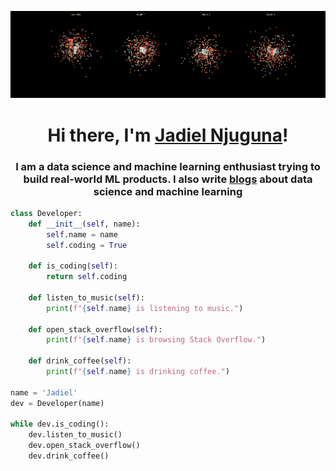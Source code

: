 ![GitHub Banner](https://github.com/Jadieljade/Jadieljade/blob/main/banner.gif)

<h1 align="center">Hi there, I'm <a href="https://github.com/Jadieljade">Jadiel Njuguna</a>!</h1>
<h3 align="center">I am a data science and machine learning enthusiast trying to build real-world ML products. I also write  <a href="https://dev.to/jadieljade">blogs</a> about data science and machine learning </h3>


````python
class Developer:
    def __init__(self, name):
        self.name = name
        self.coding = True
    
    def is_coding(self):
        return self.coding
    
    def listen_to_music(self):
        print(f"{self.name} is listening to music.")
    
    def open_stack_overflow(self):
        print(f"{self.name} is browsing Stack Overflow.")
    
    def drink_coffee(self):
        print(f"{self.name} is drinking coffee.")

name = 'Jadiel'
dev = Developer(name)

while dev.is_coding():
    dev.listen_to_music()
    dev.open_stack_overflow()
    dev.drink_coffee()

